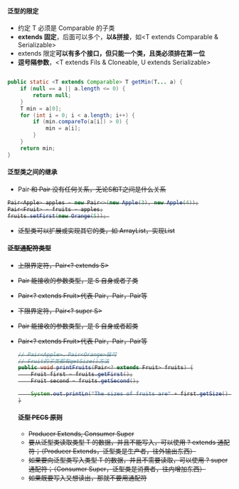 #### 泛型的限定

- <T extends Comparable>约定 T 必须是 Comparable 的子类
- **extends 固定**，后面可以多个，**以&拼接**，如<T extends Comparable & Serializable>
- extends 限定**可以有多个接口，但只能一个类，且类必须排在第一位**
- **逗号隔参数**，<T extends Fils & Cloneable, U extends Serializable>

```java

public static <T extends Comparable> T getMin(T... a) {
    if (null == a || a.length <= 0) {
        return null;
    }
    T min = a[0];
    for (int i = 0; i < a.length; i++) {
        if (min.compareTo(a[i]) > 0) {
            min = a[i];
        }
    }
    return min;
}
```

#### 泛型类之间的继承
- Pair<S> 和 Pair<T> 没有任何关系，无论S和T之间是什么关系

```java
Pair<Apple> apples = new Pair<>(new Apple(3), new Apple(4));
Pair<Fruit> = fruits = apples;
fruits.setFirst(new Orange(5)); 

```

- 泛型类可以扩展或实现其它的类，如 ArrayList<T>，实现List<T>


#### 泛型通配符类型

- 上限界定符，Pair<? extends S>
- Pair 能接收的参数类型，是 S 自身或者子类
- Pair<? extends Fruit>代表 Pair<Fruit>，Pair<Apple>，Pair<Orange>等

- 下限界定符，Pair<? super S>
- Pair 能接收的参数类型，是 S 自身或者超类
- Pair<? extends Fruit>代表 Pair<Object>，Pair<Fruit>，Pair<Apple>等

```java
// Pair<Apple>，Pair<Orange>皆可
// Fruit的子类都有getSize()方法
public void printFruits(Pair<? extends Fruit> fruits) {
    Fruit first = fruits.getFirst();
    Fruit second = fruits.getSecond();

    System.out.printLn("The sizes of fruits are" + first.getSize() + "," + second.getSize());
}

```

#### 泛型 PECS 原则

- Producer Extends, Consumer Super
- 要从泛型类读取类型 T 的数据，并且不能写入，可以使用 ? extends 通配符；（Producer Extends，泛型类是生产者，往外输出东西）
- 如果要向泛型类写入类型 T 的数据，并且不需要读取，可以使用 ? super 通配符；（Consumer Super，泛型类是消费者，往内增加东西）
- 如果既要写入又想读出，那就不要用通配符
